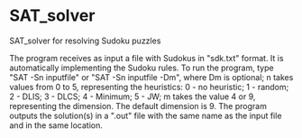 # SAT_solver
SAT_solver for resolving Sudoku puzzles

The program receives as input a file with Sudokus in "sdk.txt" format. It is automatically implementing the Sudoku rules.
To run the program, type "SAT -Sn inputfile" or "SAT -Sn inputfile -Dm", where Dm is optional; 
n takes values from 0 to 5, representing the heuristics: 0 - no heuristic; 1 - random; 2 - DLIS; 3 - DLCS; 4 - Minimum; 5 - JW; 
m takes the value 4 or 9, representing the dimension. The default dimension is 9.
The program outputs the solution(s) in a ".out" file with the same name as the input file and in the same location.
